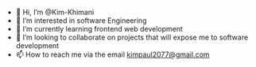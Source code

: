 - 👋 Hi, I’m @Kim-Khimani
- 👀 I’m interested in software Engineering
- 🌱 I’m currently learning frontend web development
- 💞️ I’m looking to collaborate on projects that will expose me to software development
- 📫 How to reach me via the email kimpaul2077@gmail.com

<!---
Kim-Khimani/Kim-Khimani is a ✨ special ✨ repository because its `README.md` (this file) appears on your GitHub profile.
You can click the Preview link to take a look at your changes.
--->
